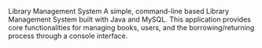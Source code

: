 Library Management System
A simple, command-line based Library Management System built with Java and MySQL. This application provides core functionalities for managing books, users, and the borrowing/returning process through a console interface.